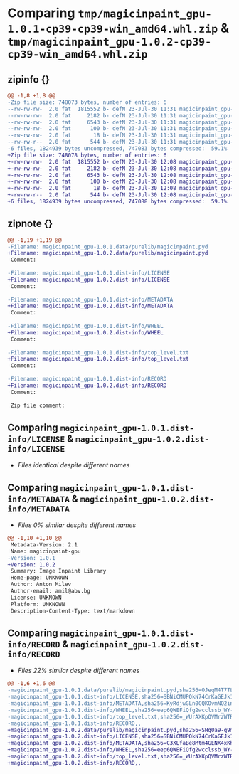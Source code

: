 # Comparing `tmp/magicinpaint_gpu-1.0.1-cp39-cp39-win_amd64.whl.zip` & `tmp/magicinpaint_gpu-1.0.2-cp39-cp39-win_amd64.whl.zip`

## zipinfo {}

```diff
@@ -1,8 +1,8 @@
-Zip file size: 748073 bytes, number of entries: 6
--rw-rw-rw-  2.0 fat  1815552 b- defN 23-Jul-30 11:31 magicinpaint_gpu-1.0.1.data/purelib/magicinpaint.pyd
--rw-rw-rw-  2.0 fat     2182 b- defN 23-Jul-30 11:31 magicinpaint_gpu-1.0.1.dist-info/LICENSE
--rw-rw-rw-  2.0 fat     6543 b- defN 23-Jul-30 11:31 magicinpaint_gpu-1.0.1.dist-info/METADATA
--rw-rw-rw-  2.0 fat      100 b- defN 23-Jul-30 11:31 magicinpaint_gpu-1.0.1.dist-info/WHEEL
--rw-rw-rw-  2.0 fat       18 b- defN 23-Jul-30 11:31 magicinpaint_gpu-1.0.1.dist-info/top_level.txt
--rw-rw-r--  2.0 fat      544 b- defN 23-Jul-30 11:31 magicinpaint_gpu-1.0.1.dist-info/RECORD
-6 files, 1824939 bytes uncompressed, 747083 bytes compressed:  59.1%
+Zip file size: 748078 bytes, number of entries: 6
+-rw-rw-rw-  2.0 fat  1815552 b- defN 23-Jul-30 12:08 magicinpaint_gpu-1.0.2.data/purelib/magicinpaint.pyd
+-rw-rw-rw-  2.0 fat     2182 b- defN 23-Jul-30 12:08 magicinpaint_gpu-1.0.2.dist-info/LICENSE
+-rw-rw-rw-  2.0 fat     6543 b- defN 23-Jul-30 12:08 magicinpaint_gpu-1.0.2.dist-info/METADATA
+-rw-rw-rw-  2.0 fat      100 b- defN 23-Jul-30 12:08 magicinpaint_gpu-1.0.2.dist-info/WHEEL
+-rw-rw-rw-  2.0 fat       18 b- defN 23-Jul-30 12:08 magicinpaint_gpu-1.0.2.dist-info/top_level.txt
+-rw-rw-r--  2.0 fat      544 b- defN 23-Jul-30 12:08 magicinpaint_gpu-1.0.2.dist-info/RECORD
+6 files, 1824939 bytes uncompressed, 747088 bytes compressed:  59.1%
```

## zipnote {}

```diff
@@ -1,19 +1,19 @@
-Filename: magicinpaint_gpu-1.0.1.data/purelib/magicinpaint.pyd
+Filename: magicinpaint_gpu-1.0.2.data/purelib/magicinpaint.pyd
 Comment: 
 
-Filename: magicinpaint_gpu-1.0.1.dist-info/LICENSE
+Filename: magicinpaint_gpu-1.0.2.dist-info/LICENSE
 Comment: 
 
-Filename: magicinpaint_gpu-1.0.1.dist-info/METADATA
+Filename: magicinpaint_gpu-1.0.2.dist-info/METADATA
 Comment: 
 
-Filename: magicinpaint_gpu-1.0.1.dist-info/WHEEL
+Filename: magicinpaint_gpu-1.0.2.dist-info/WHEEL
 Comment: 
 
-Filename: magicinpaint_gpu-1.0.1.dist-info/top_level.txt
+Filename: magicinpaint_gpu-1.0.2.dist-info/top_level.txt
 Comment: 
 
-Filename: magicinpaint_gpu-1.0.1.dist-info/RECORD
+Filename: magicinpaint_gpu-1.0.2.dist-info/RECORD
 Comment: 
 
 Zip file comment:
```

## Comparing `magicinpaint_gpu-1.0.1.dist-info/LICENSE` & `magicinpaint_gpu-1.0.2.dist-info/LICENSE`

 * *Files identical despite different names*

## Comparing `magicinpaint_gpu-1.0.1.dist-info/METADATA` & `magicinpaint_gpu-1.0.2.dist-info/METADATA`

 * *Files 0% similar despite different names*

```diff
@@ -1,10 +1,10 @@
 Metadata-Version: 2.1
 Name: magicinpaint-gpu
-Version: 1.0.1
+Version: 1.0.2
 Summary: Image Inpaint Library
 Home-page: UNKNOWN
 Author: Anton Milev
 Author-email: amil@abv.bg
 License: UNKNOWN
 Platform: UNKNOWN
 Description-Content-Type: text/markdown
```

## Comparing `magicinpaint_gpu-1.0.1.dist-info/RECORD` & `magicinpaint_gpu-1.0.2.dist-info/RECORD`

 * *Files 22% similar despite different names*

```diff
@@ -1,6 +1,6 @@
-magicinpaint_gpu-1.0.1.data/purelib/magicinpaint.pyd,sha256=OJeqM4T7TLneNgGhW2-bf0LxGE0wxnAggrhpicOtVp0,1815552
-magicinpaint_gpu-1.0.1.dist-info/LICENSE,sha256=SBNiCMUPOkN74CrKaGEJk1CNXzPemZ76Qsm106kwI1E,2182
-magicinpaint_gpu-1.0.1.dist-info/METADATA,sha256=KyRdjwGLn0CQKOvmNQ2inE_5BZvhCf3g_Zb9cs1Kook,6543
-magicinpaint_gpu-1.0.1.dist-info/WHEEL,sha256=eep6QWEFiQfg2wcclssb_WY-D33AnLYLnEKGA9Rn-VU,100
-magicinpaint_gpu-1.0.1.dist-info/top_level.txt,sha256=_WUrAXKpQVMrzWTR1pmH54808iAJivnbBXXHaKIP1_I,18
-magicinpaint_gpu-1.0.1.dist-info/RECORD,,
+magicinpaint_gpu-1.0.2.data/purelib/magicinpaint.pyd,sha256=SHq0a9-q9m7PXPzki7AyZpri_NfFuD-PkHNvhs5P4yg,1815552
+magicinpaint_gpu-1.0.2.dist-info/LICENSE,sha256=SBNiCMUPOkN74CrKaGEJk1CNXzPemZ76Qsm106kwI1E,2182
+magicinpaint_gpu-1.0.2.dist-info/METADATA,sha256=C3XLfaBe8Mtm4GENX4xKhWGoPkBUPy1HguoFuj6zkGM,6543
+magicinpaint_gpu-1.0.2.dist-info/WHEEL,sha256=eep6QWEFiQfg2wcclssb_WY-D33AnLYLnEKGA9Rn-VU,100
+magicinpaint_gpu-1.0.2.dist-info/top_level.txt,sha256=_WUrAXKpQVMrzWTR1pmH54808iAJivnbBXXHaKIP1_I,18
+magicinpaint_gpu-1.0.2.dist-info/RECORD,,
```

